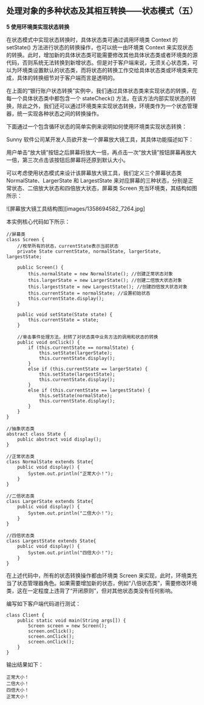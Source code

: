 ## 处理对象的多种状态及其相互转换——状态模式（五）  

**5 使用环境类实现状态转换**  

在状态模式中实现状态转换时，具体状态类可通过调用环境类 Context 的 setState() 方法进行状态的转换操作，也可以统一由环境类 Context 来实现状态的转换。此时，增加新的具体状态类可能需要修改其他具体状态类或者环境类的源代码，否则系统无法转换到新增状态。但是对于客户端来说，无须关心状态类，可以为环境类设置默认的状态类，而将状态的转换工作交给具体状态类或环境类来完成，具体的转换细节对于客户端而言是透明的。  

在上面的“银行账户状态转换”实例中，我们通过具体状态类来实现状态的转换，在每一个具体状态类中都包含一个 stateCheck() 方法，在该方法内部实现状态的转换，除此之外，我们还可以通过环境类来实现状态转换，环境类作为一个状态管理器，统一实现各种状态之间的转换操作。  

下面通过一个包含循环状态的简单实例来说明如何使用环境类实现状态转换：  

Sunny 软件公司某开发人员欲开发一个屏幕放大镜工具，其具体功能描述如下：  

用户单击“放大镜”按钮之后屏幕将放大一倍，再点击一次“放大镜”按钮屏幕再放大一倍，第三次点击该按钮后屏幕将还原到默认大小。  

可以考虑使用状态模式来设计该屏幕放大镜工具，我们定义三个屏幕状态类 NormalState、LargerState 和 LargestState 来对应屏幕的三种状态，分别是正常状态、二倍放大状态和四倍放大状态，屏幕类 Screen 充当环境类，其结构如图所示：

![屏幕放大镜工具结构图][images/1358694582_7264.jpg]  

本实例核心代码如下所示：  

```
//屏幕类
class Screen {
    //枚举所有的状态，currentState表示当前状态
	private State currentState, normalState, largerState, largestState;

	public Screen() {
    	this.normalState = new NormalState(); //创建正常状态对象
    	this.largerState = new LargerState(); //创建二倍放大状态对象
    	this.largestState = new LargestState(); //创建四倍放大状态对象
    	this.currentState = normalState; //设置初始状态
    	this.currentState.display();
	}
	
	public void setState(State state) {
		this.currentState = state;
	}
	
    //单击事件处理方法，封转了对状态类中业务方法的调用和状态的转换
	public void onClick() {
    	if (this.currentState == normalState) {
    		this.setState(largerState);
    		this.currentState.display();
    	}
    	else if (this.currentState == largerState) {
    		this.setState(largestState);
    		this.currentState.display();
    	}
    	else if (this.currentState == largestState) {
    		this.setState(normalState);
    		this.currentState.display();
    	}
	}
}

//抽象状态类
abstract class State {
	public abstract void display();
}

//正常状态类
class NormalState extends State{
	public void display() {
		System.out.println("正常大小！");
	}
}

//二倍状态类
class LargerState extends State{
	public void display() {
		System.out.println("二倍大小！");
	}
}

//四倍状态类
class LargestState extends State{
	public void display() {
		System.out.println("四倍大小！");
	}
}
```

在上述代码中，所有的状态转换操作都由环境类 Screen 来实现，此时，环境类充当了状态管理器角色。如果需要增加新的状态，例如“八倍状态类”，需要修改环境类，这在一定程度上违背了“开闭原则”，但对其他状态类没有任何影响。  

编写如下客户端代码进行测试：

```
class Client {
	public static void main(String args[]) {
		Screen screen = new Screen();
		screen.onClick();
		screen.onClick();
		screen.onClick();
	}
}
```

输出结果如下：

```
正常大小！
二倍大小！
四倍大小！
正常大小！
```